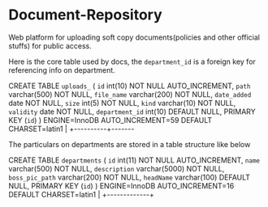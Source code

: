 # Document-Repository
Web platform for uploading soft copy documents(policies and other official stuffs) for public access.

Here is the core table used by docs, the `department_id` is a foreign key for referencing info on department.

CREATE TABLE `uploads_` (
`id` int(10) NOT NULL AUTO_INCREMENT,
`path` varchar(500) NOT NULL,
`file_name` varchar(200) NOT NULL,
`date_added` date NOT NULL,
`size` int(5) NOT NULL,
`kind` varchar(10) NOT NULL,
`validity` date NOT NULL,
`department_id` int(10) DEFAULT NULL,
PRIMARY KEY (`id`)
) ENGINE=InnoDB AUTO_INCREMENT=59 DEFAULT CHARSET=latin1 |
+----------+-------


The particulars on departments are stored in a table structure like below

CREATE TABLE `departments` (
`id` int(11) NOT NULL AUTO_INCREMENT,
`name` varchar(500) NOT NULL,
`description` varchar(5000) NOT NULL,
`boss_pic_path` varchar(200) NOT NULL,
`headName` varchar(100) DEFAULT NULL,
PRIMARY KEY (`id`)
) ENGINE=InnoDB AUTO_INCREMENT=16 DEFAULT CHARSET=latin1 |
+-------------+
